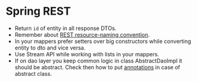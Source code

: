 # Spring REST

* Return `id` of entity in all response DTOs.
* Remember about [REST resource-naming convention](https://restfulapi.net/resource-naming/).
* In your mappers prefer setters over big constructors while converting entity to dto and vice versa.
* Use Stream API while working with lists in your mappers.
* If on dao layer you keep common logic in class AbstractDaoImpl it should be abstract. Check then how to put
  [annotations](https://www.baeldung.com/spring-autowired-abstract-class#constructor-injection) in case of abstract class.

